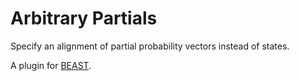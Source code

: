 # Arbitrary Partials
Specify an alignment of partial probability vectors instead of states.

A plugin for [BEAST](https://github.com/beast-dev/beast-mcmc).
